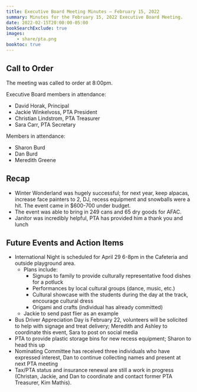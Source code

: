 ```yaml
---
title: Executive Board Meeting Minutes — February 15, 2022
summary: Minutes for the February 15, 2022 Executive Board Meeting.
date: 2022-02-15T20:00:00-05:00
bookSearchExclude: true
images:
    - share/pta.png
booktoc: true
---
```


## Call to Order

The meeting was called to order at 8:00pm.

Executive Board members in attendance:
- David Horak, Principal
- Jackie Winkelvoss, PTA President
- Christian Lindstrom, PTA Treasurer
- Sara Carr, PTA Secretary

Members in attendance:
- Sharon Burd
- Dan Burd
- Meredith Greene

## Recap
- Winter Wonderland was hugely successful; for next year, keep alpacas, increase face painters to 2, DJ, recess equipment and snowballs were a hit. The event came in $600-700 under budget.
- The event was able to bring in 249 cans and 65 dry goods for AFAC.
- Janitor was incredibly helpful, PTA has provided him a thank you and lunch

## Future Events and Action Items
- International Night is scheduled for April 29 6-8pm in the Cafeteria and outside playground area.
    - Plans include:
        - Signups to family to provide culturally representative food dishes for a potluck
        - Performances by local cultural groups (dance, music, etc.)
        - Cultural showcase with the students during the day at the track, encourage cultural dress
        - Origami and crafts (individual has already committed)
    - Jackie to send past flier as an example
- Bus Driver Appreciation Day is February 22, volunteers will be solicited to help with signage and treat delivery; Meredith and Ashley to coordinate this event, Sara to post on social media
- PTA to provide plastic storage bins for new recess equipment; Sharon to head this up
- Nominating Committee has received three individuals who have expressed interest, Dan to continue collecting names and present at next PTA meeting
- Tax/PTA status and insurance renewal are still a work in progress (Christan, Jackie, and Dan to coordinate and contact former PTA Treasurer, Kim Mathis).